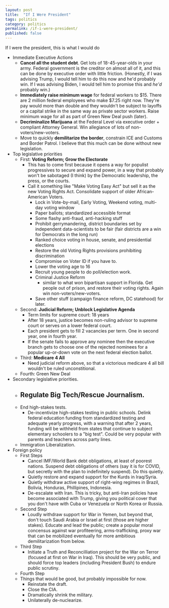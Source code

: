 ```yaml
---
layout: post
title:  "If I Were President"
tags: politics
category: politics
permalink: /if-i-were-president/
published: false
---
```


If I were the president, this is what I would do 

- Immediate Executive Actions
    - __Cancel all the student debt__. Get lots of 18-45-year-olds in your army. Federal government is the creditor on almost all of it, and this can be done by executive order with little friction. (Honestly, if I was advising Trump, I would tell him to do this now and he'd probably win. If I was advising Biden, I would tell him to promise this and _he'd_ probably win.)
    - __Immediately raise minimum wage__ for federal workers to $15. There are 2 million federal employees who make $7.25 right now. They're pay would more than double and they wouldn't be subject to layoffs or a capital strike in the same way as private sector workers. Raise minimum wage for all as part of Green New Deal push (later).
    - __Decriminalize Marijuana__ at the Federal Level via executive order + compliant Attorney General. Win allegiance of lots of non-voters/new-voters.
    - Move to quickly __demilitarize the border__, constrain ICE and Customs and Border Patrol. I believe that this much can be done without new legislation.
- Top legislative priorities
    - First: __Voting Reform; Grow the Electorate__
        - This has to come first because it opens a way for populist progressives to secure and expand power, in a way that probably won't be sabotaged (I think) by the Democratic leadership, the press, or the courts. 
        - Call it something like "Make Voting Easy Act" but sell it as the new Voting Rights Act. Consolidate support of older African-American Voters. 
            - Lock in Vote-by-mail, Early Voting, Weekend voting, multi-day voting window
            - Paper ballots; standardized accessible format
            - Some flashy anti-fraud, anti-hacking stuff
            - Prohibit gerrymandering, district boundaries set by independent data-scientists to be fair (fair districts are a win for Democrats in the long run)
            - Ranked choice voting in house, senate, and presidential elections
            - Restore the old Voting Rights provisions prohibiting discrimination
            - Compromise on Voter ID if you have to.
            - Lower the voting age to 16
            - Recruit young people to do poll/election work.
            - Criminal Justice Reform 
                - similar to what won bipartisan support in Florida. Get people out of prison, and restore their voting rights. Again win non-voters/new-voters. 
            - Save other stuff (campaign finance reform, DC statehood) for later.
    - Second: __Judicial Reform; Unblock Legislative Agenda__
        - Term limits for supreme court: 18 years
        - After 18 years, justice becomes non-ruling advisor to supreme court or serves on a lower federal court.
        - Each president gets to fill 2 vacancies per term. One in second year, one in fourth year.
        - If the senate fails to approve any nominee then the executive branch gets to choose one of the rejected nominees for a popular up-or-down vote on the next federal election ballot.
    - Third: __Medicare 4 All__
        - Need judicial reform above, so that a victorious medicare 4 all bill wouldn't be ruled unconstitional.
    - Fourth: Green New Deal
- Secondary legislative priorities. 
    - Regulate Big Tech/Rescue Journalism.
        -  
    - End high-stakes tests.
        - De-incentivize high-stakes testing in public schools. Delink federal education funding from standardized testing and adequate yearly progress, with a warning that after 2 years, funding will be withheld from states that continue to subject elementary schoolers to a "big test". Could be very popular with parents and teachers across party lines.
    - Immigration Liberalization.
- Foreign policy
    - First Steps
        - Cancel IMF/World Bank debt obligations, at least of poorest nations. Suspend debt obligations of others (say it is for COVID, but secretly with the plan to indefinitely suspend). Do this quietly. 
        - Quietly restore and expand support for the Kurds in Iraq/Syria. 
        - Quietly withdraw active support of right-wing regimes in Brazil, Bolivia, Honduras, Phillipines, Indonesia.
        - De-escalate with Iran. This is tricky, but anti-Iran policies have become associated with Trump, giving you political cover that you don't have with Cuba or Venezuela or North Korea or Russia. 
    - Second Step
        - Loudly withdraw support for War in Yemen, but beyond that, don't touch Saudi Arabia or Israel at first (those are higher stakes). Educate and lead the public; create a popular moral concensus against war profiteering, arms-trafficking, proxy war that can be mobilized eventually for more ambitious demilitarization from below.
    - Third Step
        - Initiate a Truth and Reconcilliation project for the War on Terror (focused at first on War in Iraq). This should be very public, and should force top leaders (including President Bush) to endure public scrutiny.
    - Fourth Step
    - Things that would be good, but probably impossible for now.
        - Reinstate the draft.
        - Close the CIA.
        - Dramatically shrink the military.
        - Unilaterally de-nuclearize.
